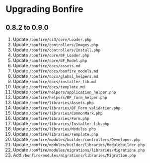 # Upgrading Bonfire

## 0.8.2 to 0.9.0

1. Update `/bonfire/ci3/core/Loader.php`
2. Update `/bonfire/controllers/Images.php`
3. Update `/bonfire/controllers/Install.php`
4. Update `/bonfire/core/BF_Loader.php`
5. Update `/bonfire/core/BF_Model.php`
6. Update `/bonfire/docs/assets.md`
7. Update `/bonfire/docs/bonfire_models.md`
8. Update `/bonfire/docs/global_helpers.md`
9. Update `/bonfire/docs/installer_lib.md`
10. Update `/bonfire/docs/template.md`
11. Update `/bonfire/helpers/application_helper.php`
12. Update `/bonfire/helpers/BF_form_helper.php`
13. Update `/bonfire/libraries/Assets.php`
14. Update `/bonfire/libraries/BF_Form_validation.php`
15. Update `/bonfire/libraries/CommonMark.php`
16. Update `/bonfire/libraries/Form.php`
17. Update `/bonfire/libraries/Installer_lib.php`
18. Update `/bonfire/libraries/Modules.php`
19. Update `/bonfire/libraries/Template.php`
20. Update `/bonfire/modules/builder/controllers/Developer.php`
21. Update `/bonfire/modules/builder/libraries/Modulebuilder.php`
22. Update `/bonfire/modules/migrations/libraries/Migrations.php`
23. Add `/bonfire/modules/migrations/libraries/Migration.php`
